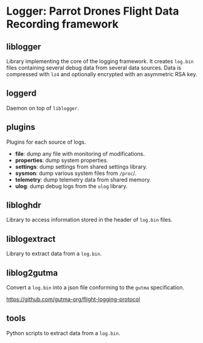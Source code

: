 # Logger: Parrot Drones Flight Data Recording framework

## liblogger

Library implementing the core of the logging framework. It creates `log.bin`
files containing several debug data from several data sources. Data is
compressed with `lz4` and optionally encrypted with an asymmetric RSA key.

## loggerd

Daemon on top of `liblogger`.

## plugins

Plugins for each source of logs.

- **file**: dump any file with monitoring of modifications.
- **properties**: dump system properties.
- **settings**: dump settings from shared settings library.
- **sysmon**: dump various system files from `/proc`/.
- **telemetry**: dump telemetry data from shared memory.
- **ulog**: dump debug logs from the `ulog` library.

## libloghdr

Library to access information stored in the header of `log.bin` files.

## liblogextract

Library to extract data from a `log.bin`.

## liblog2gutma

Convert a `log.bin` into a json file conforming to the `gutma` specification.

https://github.com/gutma-org/flight-logging-protocol

## tools

Python scripts to extract data from a `log.bin`.
